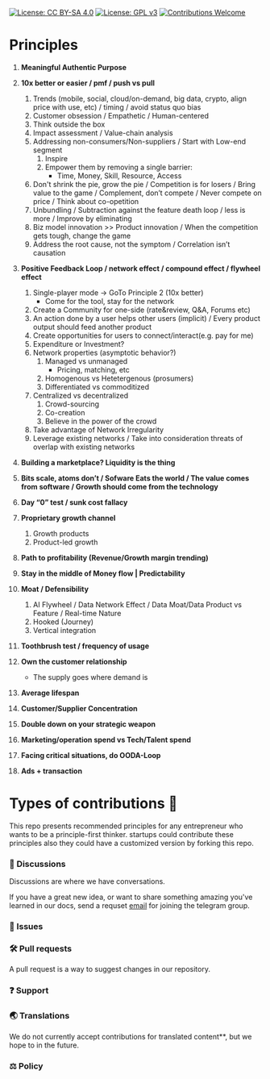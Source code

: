 [![License: CC BY-SA 4.0](https://img.shields.io/badge/License-CC_BY--SA_4.0-lightgrey.svg)](https://creativecommons.org/licenses/by-sa/4.0/)
[![License: GPL v3](https://img.shields.io/badge/License-GPLv3-blue.svg)](https://www.gnu.org/licenses/gpl-3.0)
[![Contributions Welcome](https://img.shields.io/badge/contributions-welcome-brightgreen.svg)](http://makeapullrequest.com)

# Principles
 1. **Meaningful Authentic Purpose**
 2. **10x better or easier / pmf / push vs pull**
	 1. Trends (mobile, social, cloud/on-demand, big data, crypto, align price with use, etc) / timing / avoid status quo bias
	 2. Customer obsession / Empathetic / Human-centered
	 3. Think outside the box
	 4. Impact assessment / Value-chain analysis
	 5. Addressing non-consumers/Non-suppliers / Start with Low-end segment
		 1. Inspire
		 2. Empower them by removing a single barrier:  
			 * Time, Money, Skill, Resource, Access
	 6. Don't shrink the pie, grow the pie / Competition is for losers / Bring value to the game / Complement, don’t compete / Never compete on price / Think about co-opetition
	 7. Unbundling / Subtraction against the feature death loop / less is more / Improve by eliminating
	 8. Biz model innovation >> Product innovation / When the competition gets tough, change the game
	 9. Address the root cause, not the symptom / Correlation isn’t causation
 
 3. **Positive Feedback Loop / network effect / compound effect / flywheel effect**
	 1. Single-player mode -> GoTo Principle 2 (10x better) 
		 * Come for the tool, stay for the network 
	 2. Create a Community for one-side (rate&review, Q&A, Forums etc)
	 3. An action done by a user helps other users (implicit) / Every product output should feed another product
	 4. Create opportunities for users to connect/interact(e.g. pay for me)
	 5. Expenditure or Investment?
	 6. Network properties (asymptotic behavior?)
		 1. Managed vs unmanaged
			 * Pricing, matching, etc
		 2. Homogenous vs Hetetergenous (prosumers)
		 3. Differentiated vs commoditized 
	 7. Centralized vs decentralized
		 1. Crowd-sourcing
		 2. Co-creation
		 3. Believe in the power of the crowd
	 8. Take advantage of Network Irregularity
	 9. Leverage existing networks / Take into consideration threats of overlap with existing networks
 4. **Building a marketplace? Liquidity is the thing**
 5. **Bits scale, atoms don’t / Sofware Eats the world / The value comes from software / Growth should come from the technology**
 6. **Day “0” test / sunk cost fallacy**
 7. **Proprietary growth channel**
	 1. Growth products
	 2. Product-led growth
 8. **Path to profitability (Revenue/Growth margin trending)**
 9. **Stay in the middle of Money flow | Predictability**
 10. **Moat / Defensibility**
	 1. AI Flywheel / Data Network Effect / Data Moat/Data Product vs Feature / Real-time Nature
	 2. Hooked (Journey)
	 3. Vertical integration
 11. **Toothbrush test / frequency of usage**
 12. **Own the customer relationship**
	 * The supply goes where demand is 
 13. **Average lifespan**
 14. **Customer/Supplier Concentration**
 15. **Double down on your strategic weapon**
 16. **Marketing/operation spend vs Tech/Talent spend**
 17. **Facing critical situations, do OODA-Loop**
 18. **Ads + transaction**
  


# Types of contributions :memo:
This repo presents recommended principles for any entrepreneur who wants to be a principle-first thinker. startups could contribute these principles also they could have a customized version by forking this repo.

### :mega: Discussions
Discussions are where we have conversations.

If you have a great new idea, or want to share something amazing you've learned in our docs, send a requset [email](mailto:ghahremani.h.r@gmail.com) for joining the telegram group.

### :lady_beetle: Issues

### :hammer_and_wrench: Pull requests
A pull request is a way to suggest changes in our repository.

### :question: Support

### :earth_asia: Translations
We do not currently accept contributions for translated content**, but we hope to in the future.

### :balance_scale: Policy
